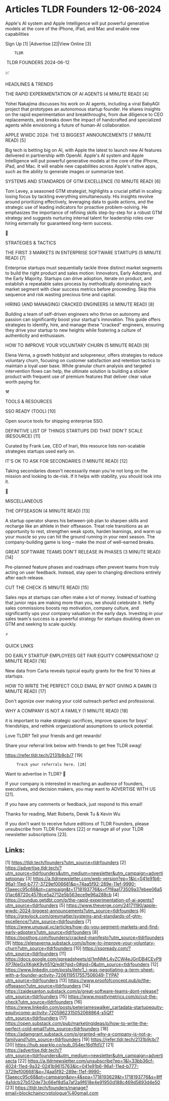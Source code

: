 # Articles TLDR Founders 12-06-2024

Apple's AI system and Apple Intelligence will put powerful generative
models at the core of the iPhone, iPad, and Mac and enable new
capabilities  

 Sign Up [1] |Advertise [2]|View Online [3] 

		TLDR 

 TLDR FOUNDERS 2024-06-12

📈 

HEADLINES & TRENDS

 THE RAPID EXPERIMENTATION OF AI AGENTS (4 MINUTE READ) [4] 

 Yohei Nakajima discusses his work on AI agents, including a viral
BabyAGI project that prototypes an autonomous startup founder. He
shares insights on the rapid experimentation and breakthroughs, from
due diligence to CEO replacements, and breaks down the impact of
handcrafted and specialized agents while envisioning a future of
human-AI collaboration. 

 APPLE WWDC 2024: THE 13 BIGGEST ANNOUNCEMENTS (7 MINUTE READ) [5] 

 Big tech is betting big on AI, with Apple the latest to launch new AI
features delivered in partnership with OpenAI. Apple's AI system and
Apple Intelligence will put powerful generative models at the core of
the iPhone, iPad, and Mac. It will enable new capabilities across
Apple's native apps, such as the ability to generate images or
summarize text. 

 SYSTEMS AND STANDARDS OF GTM EXCELLENCE (10 MINUTE READ) [6] 

 Tom Levey, a seasoned GTM strategist, highlights a crucial pitfall in
scaling: losing focus by tackling everything simultaneously. His
insights revolve around prioritizing effectively, leveraging data to
guide actions, and the strategic use of leading indicators for
proactive problem-solving. He emphasizes the importance of refining
skills step-by-step for a robust GTM strategy and suggests nurturing
internal talent for leadership roles over hiring externally for
guaranteed long-term success. 

🧠 

STRATEGIES & TACTICS

 THE FIRST 3 MARKETS IN ENTERPRISE SOFTWARE STARTUPS (5 MINUTE READ)
[7] 

 Enterprise startups must sequentially tackle three distinct market
segments to build the right product and sales motion: Innovators,
Early Adopters, and the Early Majority. Startups can drive adoption,
iterate on product, and establish a repeatable sales process by
methodically dominating each market segment with clear success metrics
before proceeding. Skip this sequence and risk wasting precious time
and capital. 

 HIRING (AND MANAGING) CRACKED ENGINEERS (4 MINUTE READ) [8] 

 Building a team of self-driven engineers who thrive on autonomy and
passion can significantly boost your startup's innovation. This guide
offers strategies to identify, hire, and manage these "cracked"
engineers, ensuring they drive your startup to new heights while
fostering a culture of authenticity and enthusiasm. 

 HOW TO IMPROVE YOUR VOLUNTARY CHURN (5 MINUTE READ) [9] 

 Elena Verna, a growth hobbyist and solopreneur, offers strategies to
reduce voluntary churn, focusing on customer satisfaction and
retention tactics to maintain a loyal user base. While granular churn
analysis and targeted intervention flows can help, the ultimate
solution is building a stickier product with frequent use of premium
features that deliver clear value worth paying for. 

⚒️ 

TOOLS & RESOURCES

 SSO READY (TOOL) [10] 

 Open source tools for shipping enterprise SSO. 

 DEFINITIVE LIST OF THINGS STARTUPS DID THAT DIDN'T SCALE (RESOURCE)
[11] 

 Curated by Frank Lee, CEO of Inari, this resource lists non-scalable
strategies startups used early on. 

 IT'S OK TO ASK FOR SECONDARIES (1 MINUTE READ) [12] 

 Taking secondaries doesn't necessarily mean you're not long on the
mission and looking to de-risk. If it helps with stability, you should
look into it. 

🎁 

MISCELLANEOUS

 THE OFFSEASON (4 MINUTE READ) [13] 

 A startup operator shares his between-job plan to sharpen skills and
recharge like an athlete in their offseason. Treat role transitions as
an opportunity to rest, strengthen weak spots, harden learnings, and
warm up your muscle so you can hit the ground running in your next
season. The company-building game is long – make the most of
well-earned breaks. 

 GREAT SOFTWARE TEAMS DON'T RELEASE IN PHASES (3 MINUTE READ) [14] 

 Pre-planned feature phases and roadmaps often prevent teams from
truly acting on user feedback. Instead, stay open to changing
directions entirely after each release. 

 CUT THE CHECK (5 MINUTE READ) [15] 

 Sales reps at startups can often make a lot of money. Instead of
loathing that junior reps are making more than you, we should
celebrate it. Hefty sales commissions boosts rep motivation, company
culture, and significantly ups your company valuation in the early
days. Investing in your sales team's success is a powerful strategy
for startups doubling down on GTM and seeking to scale quickly. 

⚡ 

QUICK LINKS

 DO EARLY STARTUP EMPLOYEES GET FAIR EQUITY COMPENSATION? (2 MINUTE
READ) [16] 

 New data from Carta reveals typical equity grants for the first 10
hires at startups. 

 HOW TO WRITE THE PERFECT COLD EMAIL BY NOT GIVING A DAMN (3 MINUTE
READ) [17] 

 Don't agonize over making your cold outreach perfect and
professional. 

 WHY A COMPANY IS NOT A FAMILY (1 MINUTE READ) [18] 

 it is important to make strategic sacrifices, improve spaces for
boys' friendships, and rethink organizational assumptions to unlock
potential. 

Love TLDR? Tell your friends and get rewards!

 Share your referral link below with friends to get free TLDR swag! 

 https://refer.tldr.tech/2131b9cb/7 [19] 

		 Track your referrals here. [20] 

Want to advertise in TLDR? 📰

 If your company is interested in reaching an audience of founders,
executives, and decision makers, you may want to ADVERTISE WITH US
[21]. 

 If you have any comments or feedback, just respond to this email! 

Thanks for reading, 
Matt Roberts, Derek Tu & Kevin Wu 

If you don't want to receive future editions of TLDR Founders, please
unsubscribe from TLDR Founders [22] or manage all of your TLDR
newsletter subscriptions [23]. 

 

Links:
------
[1] https://tldr.tech/founders?utm_source=tldrfounders
[2] https://advertise.tldr.tech/?utm_source=tldrfounders&utm_medium=newsletter&utm_campaign=advertisetopnav
[3] https://a.tldrnewsletter.com/web-version?ep=1&lc=041e91b6-96a1-11ed-b777-3729ef006681&p=74aa5f92-289e-11ef-9990-f3aeecc95c68&pt=campaign&t=1718193776&s=f7f8aa173509a37ebee06a501ac68720c4578ce5a2712e5b563ece9e96a288cb
[4] https://roundup.getdbt.com/p/the-rapid-experimentation-of-ai-agents?utm_source=tldrfounders
[5] https://www.theverge.com/24171190/apple-wwdc-2024-biggest-announcements?utm_source=tldrfounders
[6] https://greylock.com/greymatter/systems-and-standards-of-gtm-excellence/?utm_source=tldrfounders
[7] https://www.unusual.vc/articles/how-do-you-segment-markets-and-find-early-adopters?utm_source=tldrfounders
[8] https://posthog.com/founders/cracked-manifesto?utm_source=tldrfounders
[9] https://elenaverna.substack.com/p/how-to-improve-your-voluntary-churn?utm_source=tldrfounders
[10] https://ssoready.com/?utm_source=tldrfounders
[11] https://docs.google.com/spreadsheets/d/1mNMrL4yZCW4eJGrjDB4CEvP9XP7AIeGxXKgkK9vh51Q/edit?gid=0#gid=0&utm_source=tldrfounders
[12] https://www.linkedin.com/posts/jlehr1_i-was-negotiating-a-term-sheet-with-a-founder-activity-7206119517557506049-TYPA?utm_source=tldrfounders
[13] https://www.proofofconcept.pub/p/the-offseason?utm_source=tldrfounders
[14] https://zaidesanton.substack.com/p/great-software-teams-dont-release?utm_source=tldrfounders
[15] https://www.mostlymetrics.com/p/cut-the-check?utm_source=tldrfounders
[16] https://www.linkedin.com/posts/peterjameswalker_cartadata-startupequity-equitycomp-activity-7205962315052068864-s5Qf?utm_source=tldrfounders
[17] https://open.substack.com/pub/marketingideas/p/how-to-write-the-perfect-cold-email?utm_source=tldrfounders
[18] https://adamgrant.substack.com/p/granted-why-a-company-is-not-a-familyand?utm_source=tldrfounders
[19] https://refer.tldr.tech/2131b9cb/7
[20] https://hub.sparklp.co/sub_054ec16d1fd1/7
[21] https://advertise.tldr.tech/?utm_source=tldrfounders&utm_medium=newsletter&utm_campaign=advertisecta
[22] https://a.tldrnewsletter.com/unsubscribe?ep=1&l=33bb36cf-4024-11ed-9a32-0241b9615763&lc=041e91b6-96a1-11ed-b777-3729ef006681&p=74aa5f92-289e-11ef-9990-f3aeecc95c68&pt=campaign&pv=4&spa=1718193629&t=1718193776&s=8ff4a1dcb27b512de73c66ef8d5a7af2a9f618e4e91950d188c469d5893d4e50
[23] https://tldr.tech/founders/manage?email=blockchaincryptologue%40gmail.com